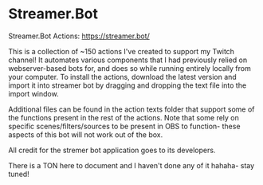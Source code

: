 # Streamer.Bot
Streamer.Bot Actions: https://streamer.bot/

This is a collection of ~150 actions I've created to support my Twitch channel! It automates various components that I had previously relied on webserver-based bots for, and does so while running entirely locally from your computer. To install the actions, download the latest version and import it into streamer bot by dragging and dropping the text file into the import window. 

Additional files can be found in the action texts folder that support some of the functions present in the rest of the actions. Note that some rely on specific scenes/filters/sources to be present in OBS to function- these aspects of this bot will not work out of the box.

All credit for the stremer bot application goes to its developers.

There is a TON here to document and I haven't done any of it hahaha- stay tuned!
